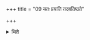 +++
title = "09 यतः प्रयाति तदवतिष्ठते"

+++

<details><summary>थिते</summary>

यतः प्रयाति तदवतिष्ठते ९
</details>
